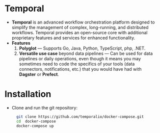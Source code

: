 # Temporal

- **Temporal** is an advanced workflow orchestration platform designed to simplify the management of complex, long-running, and distributed workflows. Temporal provides an open-source core with additional proprietary features and services for enhanced functionality.
- **Features**
  1. **Polyglot** — Supports Go, Java, Python, TypeScript, php, .NET.
  2. **Versatile use case** beyond data pipelines — Can be used for data pipelines or daily operations, even though it means you may sometimes need to code the specifics of your tools (data connectors, notifications, etc.) that you would have had with **Dagster** or **Prefect**.

# Installation

- Clone and run the git repository:
  ```sh
    git clone https://github.com/temporalio/docker-compose.git
    cd  docker-compose
    docker-compose up
  ```
